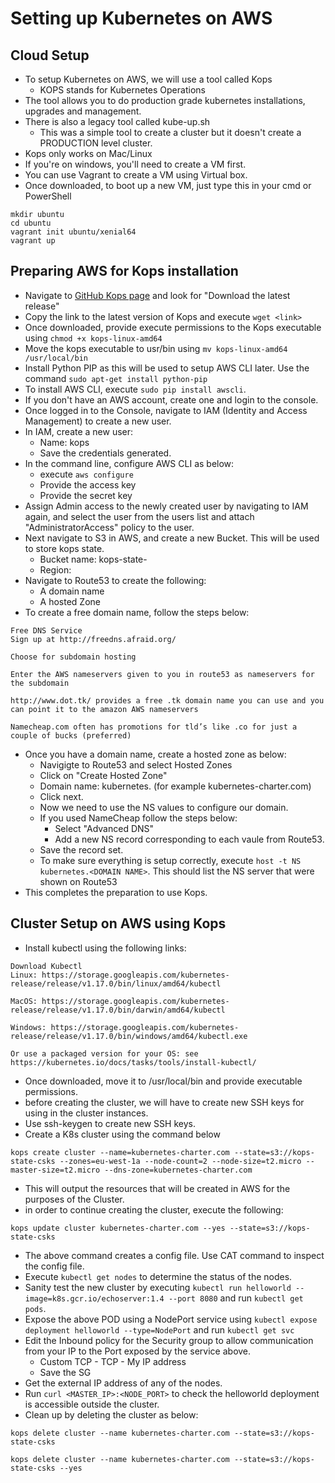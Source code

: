 # Setting up Kubernetes on AWS
## Cloud Setup
- To setup Kubernetes on AWS, we will use a tool called Kops
  - KOPS stands for Kubernetes Operations
- The tool allows you to do production grade kubernetes installations, upgrades and management.
- There is also a legacy tool called kube-up.sh
  - This was a simple tool to create a cluster but it doesn't create a PRODUCTION level cluster.
- Kops only works on Mac/Linux
- If you're on windows, you'll need to create a VM first.
- You can use Vagrant to create a VM using Virtual box.
- Once downloaded, to boot up a new VM, just type this in your cmd or PowerShell
```
mkdir ubuntu
cd ubuntu
vagrant init ubuntu/xenial64
vagrant up
```


## Preparing AWS for Kops installation
- Navigate to [GitHub Kops page](https://github.com/kubernetes/kops) and look for "Download the latest release"
- Copy the link to the latest version of Kops and execute `wget <link>`
- Once downloaded, provide execute permissions to the Kops executable using `chmod +x kops-linux-amd64`
- Move the kops executable to usr/bin using `mv kops-linux-amd64 /usr/local/bin`
- Install Python PIP as this will be used to setup AWS CLI later. Use the command `sudo apt-get install python-pip`
- To install AWS CLI, execute `sudo pip install awscli`.
- If you don't have an AWS account, create one and login to the console.
- Once logged in to the Console, navigate to IAM (Identity and Access Management) to create a new user.
- In IAM, create a new user:
  - Name: kops
  - Save the credentials generated.
- In the command line, configure AWS CLI as below:
  - execute `aws configure`
  - Provide the access key
  - Provide the secret key
- Assign Admin access to the newly created user by navigating to IAM again, and select the user from the users list and attach "AdministratorAccess" policy to the user.
- Next navigate to S3 in AWS, and create a new Bucket. This will be used to store kops state.
  - Bucket name: kops-state-<SOME RANDOM STRING>
  - Region: <Your preference>
- Navigate to Route53 to create the following:
  - A domain name
  - A hosted Zone
- To create a free domain name, follow the steps below:
```
Free DNS Service
Sign up at http://freedns.afraid.org/

Choose for subdomain hosting

Enter the AWS nameservers given to you in route53 as nameservers for the subdomain

http://www.dot.tk/ provides a free .tk domain name you can use and you can point it to the amazon AWS nameservers

Namecheap.com often has promotions for tld’s like .co for just a couple of bucks (preferred)
```
- Once you have a domain name, create a hosted zone as below:
  - Navigigte to Route53 and select Hosted Zones
  - Click on "Create Hosted Zone"
  - Domain name: kubernetes.<DOMAIN NAME> (for example kubernetes-charter.com)
  - Click next.
  - Now we need to use the NS values to configure our domain.
  - If you used NameCheap follow the steps below:
    - Select "Advanced DNS"
    - Add a new NS record corresponding to each vaule from Route53.
  - Save the record set.
  - To make sure everything is setup correctly, execute `host -t NS kubernetes.<DOMAIN NAME>`. This should list the NS server that were shown on Route53
- This completes the preparation to use Kops.


## Cluster Setup on AWS using Kops
- Install kubectl using the following links:
```
Download Kubectl
Linux: https://storage.googleapis.com/kubernetes-release/release/v1.17.0/bin/linux/amd64/kubectl

MacOS: https://storage.googleapis.com/kubernetes-release/release/v1.17.0/bin/darwin/amd64/kubectl

Windows: https://storage.googleapis.com/kubernetes-release/release/v1.17.0/bin/windows/amd64/kubectl.exe

Or use a packaged version for your OS: see https://kubernetes.io/docs/tasks/tools/install-kubectl/
```

- Once downloaded, move it to /usr/local/bin and provide executable permissions.
- before creating the cluster, we will have to create new SSH keys for using in the cluster instances.
- Use ssh-keygen to create new SSH keys.
- Create a K8s cluster using the command below

```
kops create cluster --name=kubernetes-charter.com --state=s3://kops-state-csks --zones=eu-west-1a --node-count=2 --node-size=t2.micro --master-size=t2.micro --dns-zone=kubernetes-charter.com
```
- This will output the resources that will be created in AWS for the purposes of the Cluster.
- in order to continue creating the cluster, execute the following:
```
kops update cluster kubernetes-charter.com --yes --state=s3://kops-state-csks
```
- The above command creates a config file. Use CAT command to inspect the config file.
- Execute `kubectl get nodes` to determine the status of the nodes.
- Sanity test the new cluster by executing `kubectl run helloworld --image=k8s.gcr.io/echoserver:1.4 --port 8080` and run `kubectl get pods`.
- Expose the above POD using a NodePort service using `kubectl expose deployment helloworld --type=NodePort` and run `kubectl get svc`
- Edit the Inbound policy for the Security group to allow communication from your IP to the Port exposed by the service above.
  - Custom TCP - TCP - My IP address
  - Save the SG
- Get the external IP address of any of the nodes.
- Run `curl <MASTER_IP>:<NODE_PORT>` to check the helloworld deployment is accessible outside the cluster.
- Clean up by deleting the cluster as below:
```
kops delete cluster --name kubernetes-charter.com --state=s3://kops-state-csks

kops delete cluster --name kubernetes-charter.com --state=s3://kops-state-csks --yes

```

